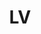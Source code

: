 ---
title: LV
date: 
draft: false

# descripcion
description : Pulsera de plata 925 y microcubic

materials: Plata 925

color: Plateado

dimensions: 20cm largo

code: 03-21-0515

type: "Pulseras"

categories: []

price: $4.510,00

# Images
# first image will be shown in the product page
images:
  # - image: "images/path_to_image"
  # La ubicacion de las imagenes es imagenes/Pulseras/Pulseras.Microcubic/03-21-0515-lv
  - image: "./images/pulseras/microcubic/03-21-0515.JPG"
---
